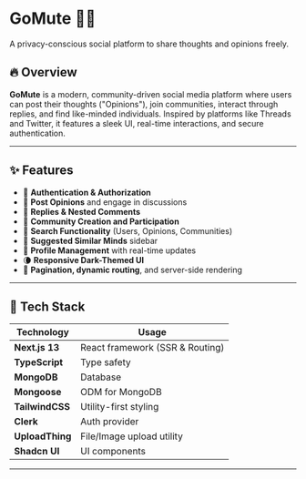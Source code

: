 # GoMute 🧠💬  
A privacy-conscious social platform to share thoughts and opinions freely.


## 🔥 Overview

**GoMute** is a modern, community-driven social media platform where users can post their thoughts ("Opinions"), join communities, interact through replies, and find like-minded individuals. Inspired by platforms like Threads and Twitter, it features a sleek UI, real-time interactions, and secure authentication.

---

## ✨ Features

- 🔐 **Authentication & Authorization** 
- 📝 **Post Opinions** and engage in discussions
- 💬 **Replies & Nested Comments**
- 👥 **Community Creation and Participation**
- 🔎 **Search Functionality** (Users, Opinions, Communities)
- 🧠 **Suggested Similar Minds** sidebar
- 🧭 **Profile Management** with real-time updates
- 🌘 **Responsive Dark-Themed UI**
- 🔄 **Pagination, dynamic routing**, and server-side rendering

---

## 🧱 Tech Stack

| Technology      | Usage                          |
|-----------------|--------------------------------|
| **Next.js 13**  | React framework (SSR & Routing)|
| **TypeScript**  | Type safety                    |
| **MongoDB**     | Database                       |
| **Mongoose**    | ODM for MongoDB                |
| **TailwindCSS** | Utility-first styling          |
| **Clerk**       | Auth provider                  |
| **UploadThing** | File/Image upload utility      |
| **Shadcn UI**   | UI components                  |

---



